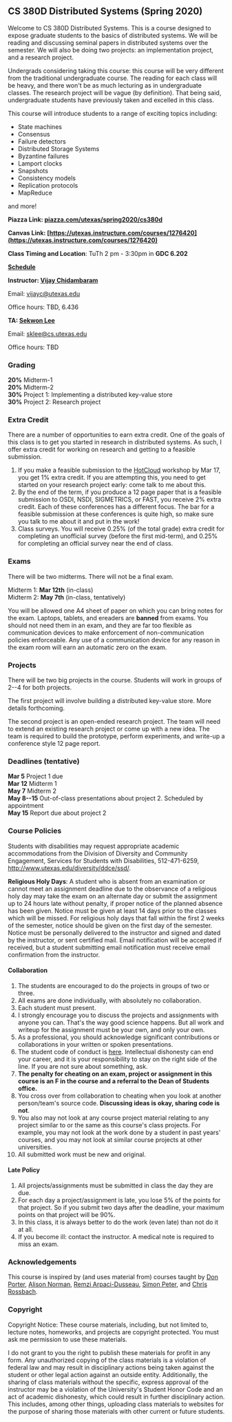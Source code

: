 ## CS 380D Distributed Systems (Spring 2020)

Welcome to CS 380D Distributed Systems. This is a course
designed to expose graduate students to the basics of distributed
systems. We will be reading and discussing seminal papers in
distributed systems over the semester. We will also be doing two
projects: an implementation project, and a research project.

Undergrads considering taking this course: this course will be very
different from the traditional undergraduate course. The reading for
each class will be heavy, and there won't be as much lecturing as in
undergraduate classes. The research project will be vague (by
definition). That being said, undergraduate students have previously
taken and excelled in this class. 

This course will introduce students to
  a range of exciting topics including:

- State machines
- Consensus
- Failure detectors
- Distributed Storage Systems
- Byzantine failures
- Lamport clocks
- Snapshots
- Consistency models
- Replication protocols
- MapReduce

and more! 

**Piazza Link: [piazza.com/utexas/spring2020/cs380d](piazza.com/utexas/spring2020/cs380d)** 

**Canvas Link: [https://utexas.instructure.com/courses/1276420](https://utexas.instructure.com/courses/1276420)** 

**Class Timing and Location**: TuTh 2 pm - 3:30pm in **GDC 6.202**

**[Schedule](https://github.com/vijay03/cs380d-s20/blob/master/schedule.md)**

**Instructor: [Vijay Chidambaram](https://www.cs.utexas.edu/~vijay/)**

Email: vijayc@utexas.edu

Office hours: TBD, 6.436

**TA: [Sekwon Lee](https://sekwonlee.github.io/)**

Email: sklee@cs.utexas.edu

Office hours: TBD

### Grading 

**20%** Midterm-1 <br>
**20%** Midterm-2 <br>
**30%** Project 1: Implementing a distributed key-value store <br>
**30%** Project 2: Research project <br>

### Extra Credit

There are a number of opportunities to earn extra credit. One of the
goals of this class is to get you started in research in distributed
systems. As such, I offer extra credit for working on research and
getting to a feasible submission.

1. If you make a feasible submission to the
[HotCloud](https://www.usenix.org/conference/hotcloud20) workshop by
Mar 17, you get 1% extra credit. If you are attempting this, you need
to get started on your research project early: come talk to me about
this.
2. By the end of the term, if you produce a 12 page paper that is a
feasible submission to OSDI, NSDI, SIGMETRICS, or FAST, you receive 2%
extra credit. Each of these conferences has a different focus. The bar
for a feasible submission at these conferences is quite high, so make
sure you talk to me about it and put in the work!
3. Class surveys. You will receive 0.25% (of the total grade) extra
credit for completing an unofficial survey (before the first
mid-term), and 0.25% for completing an official survey near the end of class.

### Exams

There will be two midterms. There will not be a final exam.

Midterm 1: **Mar 12th** (in-class) <br>
Midterm 2: **May 7th** (in-class, tentatively) <br>

You will be allowed one A4 sheet of paper on which you can bring notes
for the exam. Laptops, tablets, and ereaders are **banned** from
exams. You should not need them in an exam, and they are far too
flexible as communication devices to make enforcement of
non-communication policies enforceable. Any use of a communication
device for any reason in the exam room will earn an automatic zero on
the exam.

### Projects

<p>There will be two big projects in the course. Students will work in
  groups of 2--4 for both projects.</p>

<p>The first project will involve building a distributed key-value
store. More details forthcoming. </p>

<p>The second project is an open-ended research project. The team will
need to extend an existing research project or come up with a new
idea. The team is required to build the prototype, perform
experiments, and write-up a conference style 12 page report.</p>

### Deadlines (tentative)

**Mar 5** Project 1 due <br>
**Mar 12** Midterm 1 <br>
**May 7** Midterm 2 <br>
**May 8--15** Out-of-class presentations about project 2. Scheduled by
appointment<br>
**May 15** Report due about project 2 <br>

### Course Policies

<p>Students with disabilities may request appropriate academic
accommodations from the Division of Diversity and Community
Engagement, Services for Students with Disabilities, 512-471-6259,
<a href="http://www.utexas.edu/diversity/ddce/ssd/">http://www.utexas.edu/diversity/ddce/ssd/</a>.</p>

<p><b>Religious Holy Days</b>: A student who is absent from an
examination or cannot meet an assignment deadline due to the
observance of a religious holy day may take the exam on an alternate
day or submit the assignment up to 24 hours late without penalty, if
proper notice of the planned absence has been given. Notice must be
given at least 14 days prior to the classes which will be missed. For
religious holy days that fall within the first 2 weeks of the
semester, notice should be given on the first day of the
semester. Notice must be personally delivered to the instructor and
signed and dated by the instructor, or sent certified mail. Email
notification will be accepted if received, but a student submitting
email notification must receive email confirmation from the
instructor.</p>

#### Collaboration 

1. The students are encouraged to do the projects in groups of two or three.
2. All exams are done individually, with absolutely no collaboration.
3. Each student must present.
4. I strongly encourage you to discuss the projects and assignments with
anyone you can. That's the way good science happens. But all work and
writeup for the assignment must be your own, and only your own.
5. As a professional, you should acknowledge significant contributions or
collaborations in your written or spoken presentations.
6. The student code of conduct
is <a href="http://www.cs.utexas.edu/users/ear/CodeOfConduct.html">here</a>. Intellectual
dishonesty can end your career, and it is your responsibility to stay
on the right side of the line. If you are not sure about something,
  ask.
7. **The penalty for cheating on an exam, project or assignment in
    this course is an F in the course and a referral to the Dean of
    Students office.**
8. You cross over from collaboration to cheating when you look at
    another person/team's source code. **Discussing ideas is okay,
  sharing code is not**.
9. You also may not look at any course project material relating to
  any project similar to or the same as this course's class
  projects. For example, you may not look at the work done by a
  student in past years' courses, and you may not look at similar
  course projects at other universities.
10. All submitted work must be new and original.

#### Late Policy

1. All projects/assignments must be submitted in class the day they
are due.
2. For each day a project/assignment is late, you lose 5% of the
  points for that project. So if you submit two days after the
  deadline, your maximum points on that project will be 90%.
3. In this class, it is always better to do the work (even late) than not
do it at all.
4. If you become ill: contact the instructor. A medical note is
 required to miss an exam.

### Acknowledgements

This course is inspired by (and uses material from) courses taught
  by <a href="http://www.cs.unc.edu/~porter/">Don
  Porter</a>, <a href="www.cs.utexas.edu/~ans">Alison
  Norman</a>, <a href="http://pages.cs.wisc.edu/~remzi/">Remzi
  Arpaci-Dusseau</a>, <a href="http://www.cs.utexas.edu/~simon/">Simon
  Peter</a>, and <a href="https://www.cs.utexas.edu/~rossbach/">Chris
  Rossbach</a>.
  
### Copyright

<p>Copyright Notice: These course materials, including, but not
  limited to, lecture notes, homeworks, and projects are copyright
  protected.  You must ask me permission to use these materials.</p>

<p>I do not grant to you the right to publish these materials for profit
  in any form. Any unauthorized copying of the class materials is a
  violation of federal law and may result in disciplinary actions
  being taken against the student or other legal action against an
  outside entity. Additionally, the sharing of class materials without
  the specific, express approval of the instructor may be a violation
  of the University's Student Honor Code and an act of academic
  dishonesty, which could result in further disciplinary action. This
  includes, among other things, uploading class materials to websites
  for the purpose of sharing those materials with other current or
  future students.
